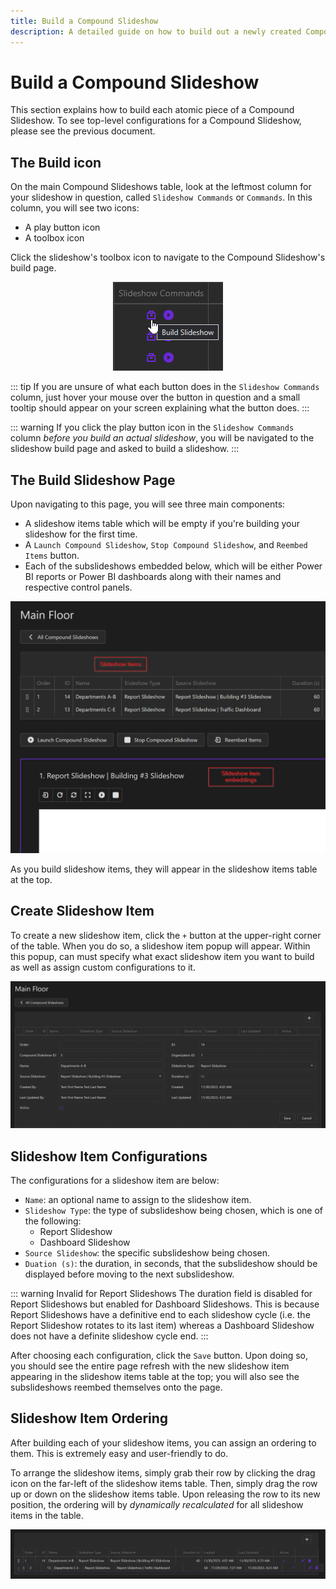 ```yaml
---
title: Build a Compound Slideshow
description: A detailed guide on how to build out a newly created Compound Slideshow in Displagent.
---
```


# Build a Compound Slideshow

This section explains how to build each atomic piece of a Compound Slideshow. To see top-level configurations for a Compound Slideshow, please see the previous document.

## The Build icon

On the main Compound Slideshows table, look at the leftmost column for your slideshow in question, called `Slideshow Commands` or `Commands`. In this column, you will see two icons:
* A play button icon
* A toolbox icon

Click the slideshow's toolbox icon to navigate to the Compound Slideshow's build page.

<p align="center">
  <img src="./build-slideshow-button.png" />
</p>

::: tip
If you are unsure of what each button does in the `Slideshow Commands` column, just hover your mouse over the button in question and a small tooltip should appear on your screen explaining what the button does.
:::

::: warning
If you click the play button icon in the `Slideshow Commands` column *before you build an actual slideshow*, you will be navigated to the slideshow build page and asked to build a slideshow.
:::

## The Build Slideshow Page

Upon navigating to this page, you will see three main components:
* A slideshow items table which will be empty if you're building your slideshow for the first time.
* A `Launch Compound Slideshow`, `Stop Compound Slideshow`, and `Reembed Items` button.
* Each of the subslideshows embedded below, which will be either Power BI reports or Power BI dashboards along with their names and respective control panels.

<p align="center">
    <img src="./build-compound-slideshows-page.png" />
</p>

As you build slideshow items, they will appear in the slideshow items table at the top.

## Create Slideshow Item

To create a new slideshow item, click the `+` button at the upper-right corner of the table. When you do so, a slideshow item popup will appear. Within this popup, can must specify what exact slideshow item you want to build as well as assign custom configurations to it.

<p align="center">
    <img src="./create-compound-slideshow-item-popup.png" />
</p>

## Slideshow Item Configurations

The configurations for a slideshow item are below:
* `Name`: an optional name to assign to the slideshow item.
* `Slideshow Type`: the type of subslideshow being chosen, which is one of the following:
    * Report Slideshow
    * Dashboard Slideshow
* `Source Slideshow`: the specific subslideshow being chosen.
* `Duation (s)`: the duration, in seconds, that the subslideshow should be displayed before moving to the next subslideshow.

::: warning Invalid for Report Slideshows
The duration field is disabled for Report Slideshows but enabled for Dashboard Slideshows. This is because Report Slideshows have a definitive end to each slideshow cycle (i.e. the Report Slideshow rotates to its last item) whereas a Dashboard Slideshow does not have a definite slideshow cycle end.
:::

After choosing each configuration, click the `Save` button. Upon doing so, you should see the entire page refresh with the new slideshow item appearing in the slideshow items table at the top; you will also see the subslideshows reembed themselves onto the page.

## Slideshow Item Ordering

After building each of your slideshow items, you can assign an ordering to them. This is extremely easy and user-friendly to do.

To arrange the slideshow items, simply grab their row by clicking the drag icon on the far-left of the slideshow items table. Then, simply drag the row up or down on the slideshow items table. Upon releasing the row to its new position, the ordering will by *dynamically recalculated* for all slideshow items in the table.

<p align="center">
    <img src="./drag-compound-slideshow-item-row.png" />
</p>
